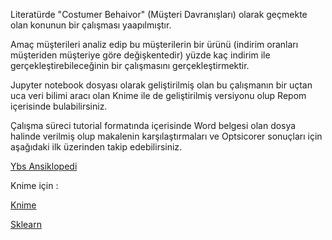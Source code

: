 Literatürde "Costumer Behaivor" (Müşteri Davranışları) olarak geçmekte olan konunun bir çalışması yaapılmıştır. 

Amaç müşterileri analiz edip bu müşterilerin bir ürünü (indirim oranları müşteriden müşteriye göre değişkentedir) yüzde kaç indirim ile gerçekleştirebileceğinin bir çalışmasını gerçekleştirmektir. 

Jupyter notebook dosyası olarak geliştirilmiş olan bu çalışmanın bir uçtan uca  veri bilimi aracı olan Knime ile de geliştirilmiş versiyonu olup Repom içerisinde bulabilirsiniz. 

Çalışma süreci tutorial formatında içerisinde Word belgesi olan dosya halinde verilmiş olup makalenin karşılaştırmaları ve Optsicorer sonuçları için aşağıdaki ilk üzerinden takip edebilirsiniz. 

 [Ybs Ansiklopedi](http://ybsansiklopedi.com/wp-content/uploads/2021/05/Berkay_AKAR-3.pdf)


Knime için :


[Knime](https://www.google.com/search?q=knime&sxsrf=ALeKk00TJ8-8Q3T9OSxkjqGmsBkKMAycNw:1626820391114&source=lnms&tbm=isch&sa=X&ved=2ahUKEwjz5pmc2vLxAhUFLewKHeZbCGMQ_AUoAXoECAEQAw&biw=1366&bih=617#imgrc=yAjGHBo-51XyfM)

[Sklearn](https://www.google.com/search?q=sklearn&sxsrf=ALeKk034q3iXeqY0L19LS3jQU076Caa0Dw:1626820463927&source=lnms&tbm=isch&sa=X&ved=2ahUKEwj39_W-2vLxAhUSGewKHfmcBlgQ_AUoAXoECAEQAw&biw=1366&bih=617#imgrc=8cij3GdoNwkDdM)